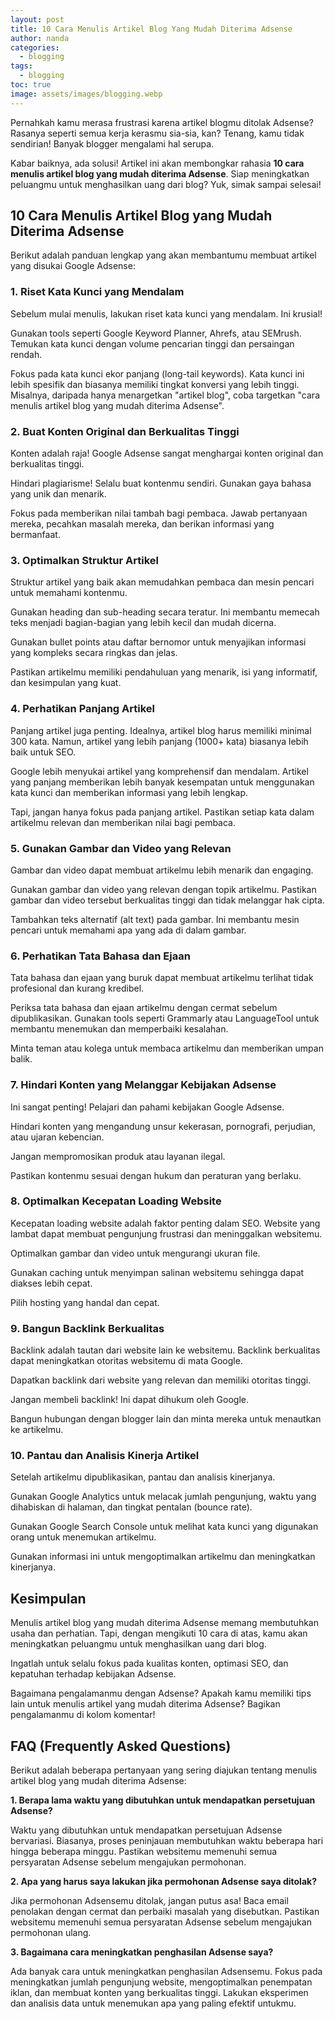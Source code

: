 ```yaml
---
layout: post
title: 10 Cara Menulis Artikel Blog Yang Mudah Diterima Adsense
author: nanda
categories:
  - blogging
tags:
  - blogging
toc: true
image: assets/images/blogging.webp
---
```



Pernahkah kamu merasa frustrasi karena artikel blogmu ditolak Adsense? Rasanya seperti semua kerja kerasmu sia-sia, kan? Tenang, kamu tidak sendirian! Banyak blogger mengalami hal serupa.

Kabar baiknya, ada solusi! Artikel ini akan membongkar rahasia **10 cara menulis artikel blog yang mudah diterima Adsense**. Siap meningkatkan peluangmu untuk menghasilkan uang dari blog? Yuk, simak sampai selesai!

## 10 Cara Menulis Artikel Blog yang Mudah Diterima Adsense

Berikut adalah panduan lengkap yang akan membantumu membuat artikel yang disukai Google Adsense:

### 1\. Riset Kata Kunci yang Mendalam

Sebelum mulai menulis, lakukan riset kata kunci yang mendalam. Ini krusial!

Gunakan tools seperti Google Keyword Planner, Ahrefs, atau SEMrush. Temukan kata kunci dengan volume pencarian tinggi dan persaingan rendah.

Fokus pada kata kunci ekor panjang (long-tail keywords). Kata kunci ini lebih spesifik dan biasanya memiliki tingkat konversi yang lebih tinggi. Misalnya, daripada hanya menargetkan "artikel blog", coba targetkan "cara menulis artikel blog yang mudah diterima Adsense".

### 2\. Buat Konten Original dan Berkualitas Tinggi

Konten adalah raja! Google Adsense sangat menghargai konten original dan berkualitas tinggi.

Hindari plagiarisme! Selalu buat kontenmu sendiri. Gunakan gaya bahasa yang unik dan menarik.

Fokus pada memberikan nilai tambah bagi pembaca. Jawab pertanyaan mereka, pecahkan masalah mereka, dan berikan informasi yang bermanfaat.

### 3\. Optimalkan Struktur Artikel

Struktur artikel yang baik akan memudahkan pembaca dan mesin pencari untuk memahami kontenmu.

Gunakan heading dan sub-heading secara teratur. Ini membantu memecah teks menjadi bagian-bagian yang lebih kecil dan mudah dicerna.

Gunakan bullet points atau daftar bernomor untuk menyajikan informasi yang kompleks secara ringkas dan jelas.

Pastikan artikelmu memiliki pendahuluan yang menarik, isi yang informatif, dan kesimpulan yang kuat.

### 4\. Perhatikan Panjang Artikel

Panjang artikel juga penting. Idealnya, artikel blog harus memiliki minimal 300 kata. Namun, artikel yang lebih panjang (1000+ kata) biasanya lebih baik untuk SEO.

Google lebih menyukai artikel yang komprehensif dan mendalam. Artikel yang panjang memberikan lebih banyak kesempatan untuk menggunakan kata kunci dan memberikan informasi yang lebih lengkap.

Tapi, jangan hanya fokus pada panjang artikel. Pastikan setiap kata dalam artikelmu relevan dan memberikan nilai bagi pembaca.

### 5\. Gunakan Gambar dan Video yang Relevan

Gambar dan video dapat membuat artikelmu lebih menarik dan engaging.

Gunakan gambar dan video yang relevan dengan topik artikelmu. Pastikan gambar dan video tersebut berkualitas tinggi dan tidak melanggar hak cipta.

Tambahkan teks alternatif (alt text) pada gambar. Ini membantu mesin pencari untuk memahami apa yang ada di dalam gambar.

### 6\. Perhatikan Tata Bahasa dan Ejaan

Tata bahasa dan ejaan yang buruk dapat membuat artikelmu terlihat tidak profesional dan kurang kredibel.

Periksa tata bahasa dan ejaan artikelmu dengan cermat sebelum dipublikasikan. Gunakan tools seperti Grammarly atau LanguageTool untuk membantu menemukan dan memperbaiki kesalahan.

Minta teman atau kolega untuk membaca artikelmu dan memberikan umpan balik.

### 7\. Hindari Konten yang Melanggar Kebijakan Adsense

Ini sangat penting! Pelajari dan pahami kebijakan Google Adsense.

Hindari konten yang mengandung unsur kekerasan, pornografi, perjudian, atau ujaran kebencian.

Jangan mempromosikan produk atau layanan ilegal.

Pastikan kontenmu sesuai dengan hukum dan peraturan yang berlaku.

### 8\. Optimalkan Kecepatan Loading Website

Kecepatan loading website adalah faktor penting dalam SEO. Website yang lambat dapat membuat pengunjung frustrasi dan meninggalkan websitemu.

Optimalkan gambar dan video untuk mengurangi ukuran file.

Gunakan caching untuk menyimpan salinan websitemu sehingga dapat diakses lebih cepat.

Pilih hosting yang handal dan cepat.

### 9\. Bangun Backlink Berkualitas

Backlink adalah tautan dari website lain ke websitemu. Backlink berkualitas dapat meningkatkan otoritas websitemu di mata Google.

Dapatkan backlink dari website yang relevan dan memiliki otoritas tinggi.

Jangan membeli backlink! Ini dapat dihukum oleh Google.

Bangun hubungan dengan blogger lain dan minta mereka untuk menautkan ke artikelmu.

### 10\. Pantau dan Analisis Kinerja Artikel

Setelah artikelmu dipublikasikan, pantau dan analisis kinerjanya.

Gunakan Google Analytics untuk melacak jumlah pengunjung, waktu yang dihabiskan di halaman, dan tingkat pentalan (bounce rate).

Gunakan Google Search Console untuk melihat kata kunci yang digunakan orang untuk menemukan artikelmu.

Gunakan informasi ini untuk mengoptimalkan artikelmu dan meningkatkan kinerjanya.

## Kesimpulan

Menulis artikel blog yang mudah diterima Adsense memang membutuhkan usaha dan perhatian. Tapi, dengan mengikuti 10 cara di atas, kamu akan meningkatkan peluangmu untuk menghasilkan uang dari blog.

Ingatlah untuk selalu fokus pada kualitas konten, optimasi SEO, dan kepatuhan terhadap kebijakan Adsense.

Bagaimana pengalamanmu dengan Adsense? Apakah kamu memiliki tips lain untuk menulis artikel yang mudah diterima Adsense? Bagikan pengalamanmu di kolom komentar!

## FAQ (Frequently Asked Questions)

Berikut adalah beberapa pertanyaan yang sering diajukan tentang menulis artikel blog yang mudah diterima Adsense:

**1\. Berapa lama waktu yang dibutuhkan untuk mendapatkan persetujuan Adsense?**

Waktu yang dibutuhkan untuk mendapatkan persetujuan Adsense bervariasi. Biasanya, proses peninjauan membutuhkan waktu beberapa hari hingga beberapa minggu. Pastikan websitemu memenuhi semua persyaratan Adsense sebelum mengajukan permohonan.

**2\. Apa yang harus saya lakukan jika permohonan Adsense saya ditolak?**

Jika permohonan Adsensemu ditolak, jangan putus asa! Baca email penolakan dengan cermat dan perbaiki masalah yang disebutkan. Pastikan websitemu memenuhi semua persyaratan Adsense sebelum mengajukan permohonan ulang.

**3\. Bagaimana cara meningkatkan penghasilan Adsense saya?**

Ada banyak cara untuk meningkatkan penghasilan Adsensemu. Fokus pada meningkatkan jumlah pengunjung website, mengoptimalkan penempatan iklan, dan membuat konten yang berkualitas tinggi. Lakukan eksperimen dan analisis data untuk menemukan apa yang paling efektif untukmu.
